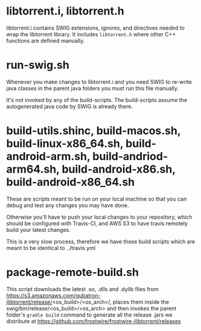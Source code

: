 # libtorrent.i, libtorrent.h

libtorrent.i contains SWIG extensions, ignores, and directives needed to wrap the libtorrent library.
It includes `libtorrent.h` where other C++ functions are defined manually.

# run-swig.sh

Whenever you make changes to libtorrent.i and you need SWIG to re-write java classes in the parent java folders you must run this file manually.

It's not invoked by any of the build-scripts. The build-scripts assume the autogenerated java code by SWIG is already there.

# build-utils.shinc, build-macos.sh, build-linux-x86_64.sh, build-android-arm.sh, build-andriod-arm64.sh, build-android-x86.sh, build-android-x86_64.sh

These are scripts meant to be run on your local machine so that you can debug and test any changes you may have done.

Otherwise you'll have to push your local changes to your repository, which should be configured with Travis-CI, and AWS S3 to have travis remotely build your latest changes.

This is a very slow process, therefore we have these build scripts which are meant to be identical to ../travis.yml

# package-remote-build.sh

This script downloads the latest .so, .dlls and .dylib files from https://s3.amazonaws.com/gubatron-jlibtorrent/release/<os_build>/<os_arch>/<library>, places them inside the swig/bin/release/<os_build>/<os_arch> and then invokes the parent folder's `gradle build` command to generate all the release .jars we distribute at
https://github.com/frostwire/frostwire-jlibtorrent/releases

